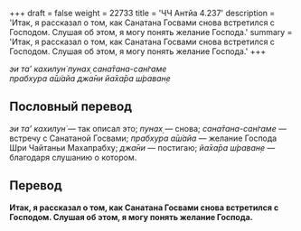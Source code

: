 +++
draft = false
weight = 22733
title = 'ЧЧ Антйа 4.237'
description = 'Итак, я рассказал о том, как Санатана Госвами снова встретился с Господом. Слушая об этом, я могу понять желание Господа.'
summary = 'Итак, я рассказал о том, как Санатана Госвами снова встретился с Господом. Слушая об этом, я могу понять желание Господа.'
+++

_эи та’ кахилун̇ пунах̣ сана̄тана-сан̇гаме  
прабхура а̄ш́айа джа̄ни йа̄ха̄ра ш́раван̣е_

## Пословный перевод

_эи_ _та’_ _кахилун̇_ — так описал это; _пунах̣_ — снова; _сана̄тана_\-_сан̇гаме_ — встречу с Санатаной Госвами; _прабхура_ _а̄ш́айа_ — желание Господа Шри Чайтаньи Махапрабху; _джа̄ни_ — постигаю; _йа̄ха̄ра_ _ш́раван̣е_ — благодаря слушанию о котором.

## Перевод

**Итак, я рассказал о том, как Санатана Госвами снова встретился с Господом. Слушая об этом, я могу понять желание Господа.**
